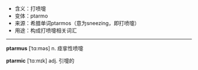 - <span class="definition">含义：打喷嚏</span>
- <span class="definition">变体：ptarmo</span>
- <span class="definition">来源：希腊单词ptarmos（意为sneezing，即打喷嚏）</span>
- <span class="definition">用途：构成打喷嚏相关词汇</span>


---


<span class="vocabulary">**ptarmus**</span> [ˈtɑ:məs] n. 痉挛性喷嚏

<span class="vocabulary">**ptarmic**</span> [ˈtɑːmɪk] adj. 引嚏的
